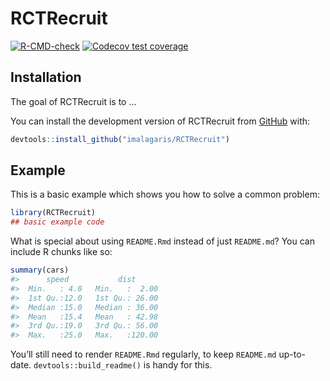 
<!-- README.md is generated from README.Rmd. Please edit that file -->

# RCTRecruit

<!-- badges: start -->

[![R-CMD-check](https://github.com/imalagaris/RCTRecruit/actions/workflows/R-CMD-check.yaml/badge.svg)](https://github.com/imalagaris/RCTRecruit/actions/workflows/R-CMD-check.yaml)
[![Codecov test
coverage](https://codecov.io/gh/imalagaris/RCTRecruit/graph/badge.svg)](https://app.codecov.io/gh/imalagaris/RCTRecruit)
<!-- badges: end -->

## Installation

The goal of RCTRecruit is to …

You can install the development version of RCTRecruit from
[GitHub](https://github.com/imalagaris/RCTRecruit) with:

``` r
devtools::install_github("imalagaris/RCTRecruit")
```

## Example

This is a basic example which shows you how to solve a common problem:

``` r
library(RCTRecruit)
## basic example code
```

What is special about using `README.Rmd` instead of just `README.md`?
You can include R chunks like so:

``` r
summary(cars)
#>      speed           dist       
#>  Min.   : 4.0   Min.   :  2.00  
#>  1st Qu.:12.0   1st Qu.: 26.00  
#>  Median :15.0   Median : 36.00  
#>  Mean   :15.4   Mean   : 42.98  
#>  3rd Qu.:19.0   3rd Qu.: 56.00  
#>  Max.   :25.0   Max.   :120.00
```

You’ll still need to render `README.Rmd` regularly, to keep `README.md`
up-to-date. `devtools::build_readme()` is handy for this.
